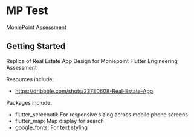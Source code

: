# MP Test

MoniePoint Assessment

## Getting Started

Replica of Real Estate App Design for Moniepoint Flutter Engineering Assessment

Resources include:

- https://dribbble.com/shots/23780608-Real-Estate-App

Packages include:

- flutter_screenutil: For responsive sizing across mobile phone screens
- flutter_map: Map display for search
- google_fonts: For text styling